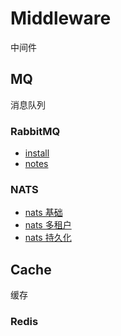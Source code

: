 # Middleware

中间件

## MQ

消息队列

### RabbitMQ

- [install](./MQ/rabbitMQ/rabbitMQ-install.md)
- [notes](./MQ/rabbitMQ/MQ%20Notes.md)

### NATS

- [nats 基础](./MQ/NATS/nats.md)
- [nats 多租户](./MQ/NATS/account.md)
- [nats 持久化](./MQ/NATS/jetStream.md)

## Cache

缓存

### Redis
